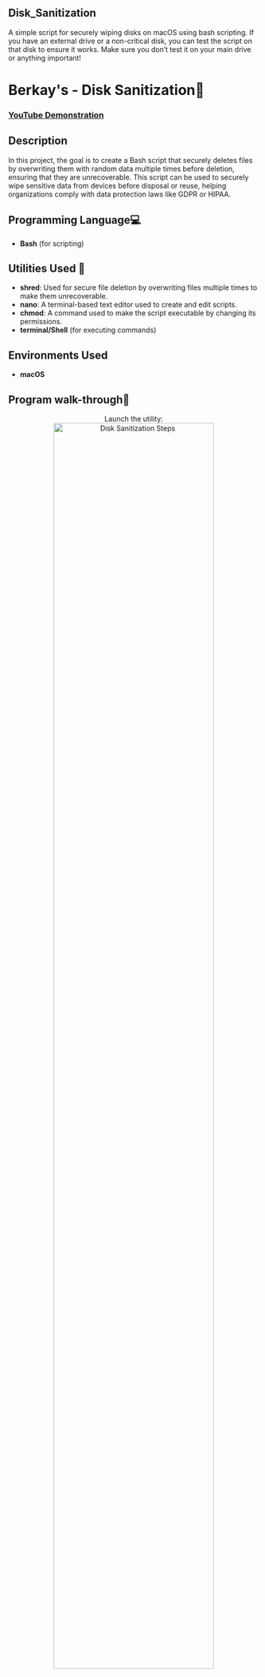## Disk_Sanitization
A simple script for securely wiping disks on macOS using bash scripting. If you have an external drive or a non-critical disk, you can test the script on that disk to ensure it works. Make sure you don’t test it on your main drive or anything important!

<h1>Berkay's - Disk Sanitization🧹</h1>

 ### [YouTube Demonstration](https://www.youtube.com/@BerkayYildirim-BY)

<h2>Description</h2>
In this project, the goal is to create a Bash script that securely deletes files by overwriting them with random data multiple times before deletion, ensuring that they are unrecoverable. This script can be used to securely wipe sensitive data from devices before disposal or reuse, helping organizations comply with data protection laws like GDPR or HIPAA.

## Programming Language💻
- **Bash** (for scripting)

## Utilities Used 💼
- **shred**: Used for secure file deletion by overwriting files multiple times to make them unrecoverable.
- **nano**: A terminal-based text editor used to create and edit scripts.
- **chmod**: A command used to make the script executable by changing its permissions.
- **terminal/Shell** (for executing commands)

<h2>Environments Used </h2>

- <b>**macOS**</b>

<h2>Program walk-through🦺</h2>

<p align="center">
Launch the utility: <br/>
<img src="https://i.imgur.com/gZGBMuw.png?2" height="80%" width="80%" alt="Disk Sanitization Steps"/>
<br />
<br />
Used nano for text editing and use scripts:  <br/>
<img src="https://i.imgur.com/9NpdGLB.png" height="80%" width="80%" alt="Disk Sanitization Steps"/>
<br />
<br />
Edit Scripts: <br/>
<img src="https://i.imgur.com/VewbnIB.png" height="80%" width="80%" alt="Disk Sanitization Steps"/>
<br />
<br />
Confirm your selection YES or NO:  <br/>
<img src="https://i.imgur.com/6iY70FG.png" height="80%" width="80%" alt="Disk Sanitization Steps"/>
<br />
<br />
Voila! Here is the file is ready for use:  <br/>
<img src="https://i.imgur.com/zrMy6Un.png" height="80%" width="80%" alt="Disk Sanitization Steps"/>
<br />
<br />

</p>

<!--
 ```diff
- text in red
+ text in green
! text in orange
# text in gray
@@ text in purple (and bold)@@
```
--!>
